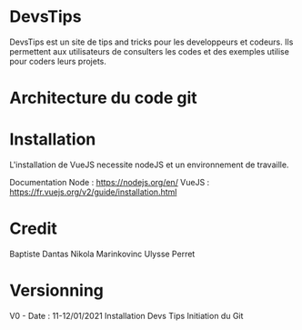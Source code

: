 # DevsTips
DevsTips est un site de tips and tricks pour les developpeurs et codeurs.
Ils permettent aux utilisateurs de consulters les codes et des exemples utilise pour coders leurs projets. 

# Architecture du code git

# Installation
L'installation de VueJS necessite nodeJS et un environnement de travaille.

Documentation Node : https://nodejs.org/en/
VueJS :  https://fr.vuejs.org/v2/guide/installation.html

# Credit
Baptiste Dantas
Nikola Marinkovinc
Ulysse Perret

# Versionning
V0 - Date : 11-12/01/2021
Installation Devs Tips
Initiation du Git
